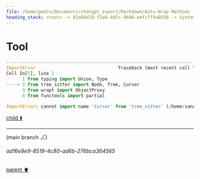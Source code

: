 ```yaml
---
file: /home/pedro/Documents/chatgpt_export/Markdown/Auto-Wrap Methods for Objects.md
heading_stack: <root> -> 02a68d18-f2e6-4dfc-9640-eefcff9a8938 -> System -> 16f71094-696f-4659-a5b7-a5ea706f6ddd -> System -> aaa26859-01d8-49bd-b879-7d8ec5f19da1 -> User -> Test code -> 9bb4a2f9-42fa-443c-a853-8b9f8dd57093 -> Assistant -> cf56d503-b701-49ba-82b9-461dc9391d56 -> Assistant -> 6d3fd887-71c7-4832-b5c8-1333d0b0e8a3 -> Tool -> 20b096ce-9aa9-43c1-ba53-8914ac441b58 -> Assistant -> aaa2100b-fcee-40e7-af71-e70792d1842f -> User -> b74f810d-35a5-47ab-917b-46dc82187704 -> Assistant -> aaa237c2-2866-4cc3-899c-e5f234a1f6a9 -> User -> f92e9c26-e277-4e9f-a025-884a088cdc33 -> Assistant -> c615416b-a79d-4533-bd2b-e9ad9424ba6c -> Tool -> 3f2af9d9-9640-4bc9-958d-e36775e757de -> Assistant -> aaa23d76-3bec-4c75-8784-cc08a03ede87 -> User -> dd7d1e26-cb29-4f54-923f-d497379994bd -> Assistant -> fcfbba2e-5113-4ae8-8c7b-945b47024214 -> Tool -> 286a7f0b-ac12-4997-8ea5-1b0458a1d7ba -> Assistant -> 9385ecdf-04c7-4044-99d5-4410950a5702 -> Tool
---
```

# Tool

```python
---------------------------------------------------------------------------
ImportError                               Traceback (most recent call last)
Cell In[5], line 2
      1 from typing import Union, Type
----> 2 from tree_sitter import Node, Tree, Cursor
      3 from wrapt import ObjectProxy
      4 from functools import partial

ImportError: cannot import name 'Cursor' from 'tree_sitter' (/home/sandbox/.local/lib/python3.8/site-packages/tree_sitter/__init__.py)

```

[child ⬇️](#ad16e9e9-8519-4c80-ad6b-276bca364565)

---

(main branch ⎇)
###### ad16e9e9-8519-4c80-ad6b-276bca364565
[parent ⬆️](#9385ecdf-04c7-4044-99d5-4410950a5702)
